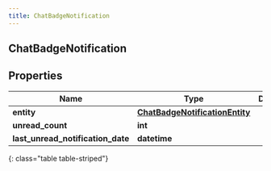 ```yaml
---
title: ChatBadgeNotification
---
```

## ChatBadgeNotification

## Properties

|Name | Type | Description | Notes|
|------------ | ------------- | ------------- | -------------|
| **entity** | [**ChatBadgeNotificationEntity**](ChatBadgeNotificationEntity.html) |  | [optional] |
| **unread_count** | **int** |  | [optional] |
| **last_unread_notification_date** | **datetime** |  | [optional] |
{: class="table table-striped"}


